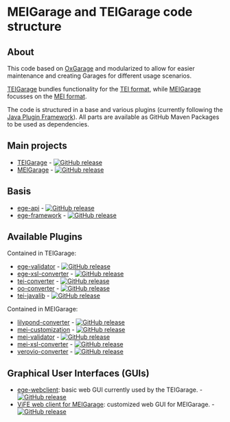 # MEIGarage and TEIGarage code structure

## About

This code based on [OxGarage](https://github.com/TEIC/oxgarage) and modularized to allow for easier maintenance and creating Garages for different usage scenarios.

[TEIGarage](https://github.com/TEIC/TEIGarage) bundles functionality for the [TEI format](https://tei-c.org/), while [MEIGarage](https://github.com/Edirom/MEIGarage) focusses on the [MEI format](https://music-encoding.org/).

The code is structured in a base and various plugins (currently following the [Java Plugin Framework](http://jpf.sourceforge.net/)). All parts are available as GitHub Maven Packages to be used as dependencies.

## Main projects

* [TEIGarage](https://github.com/TEIC/TEIGarage) - [![GitHub release](https://img.shields.io/github/v/release/TEIC/TEIGarage.svg)](https://github.com/TEIC/TEIGarage/releases)
* [MEIGarage](https://github.com/Edirom/MEIGarage) - [![GitHub release](https://img.shields.io/github/v/release/Edirom/MEIGarage.svg)](https://github.com/Edirom/MEIGarage/releases)

## Basis

* [ege-api](https://github.com/TEIC/ege-api) - [![GitHub release](https://img.shields.io/github/v/release/TEIC/ege-api.svg)](https://github.com/TEIC/ege-api/releases)
* [ege-framework](https://github.com/TEIC/ege-framework) - [![GitHub release](https://img.shields.io/github/v/release/TEIC/ege-framework.svg)](https://github.com/TEIC/ege-framework/releases)

## Available Plugins

Contained in TEIGarage:

* [ege-validator](https://github.com/TEIC/ege-validator) - [![GitHub release](https://img.shields.io/github/v/release/TEIC/ege-validator.svg)](https://github.com/TEIC/ege-validator/releases)
* [ege-xsl-converter](https://github.com/TEIC/ege-xsl-converter) - [![GitHub release](https://img.shields.io/github/v/release/TEIC/ege-xsl-converter.svg)](https://github.com/TEIC/ege-xsl-converter/releases)
* [tei-converter](https://github.com/TEIC/tei-converter) - [![GitHub release](https://img.shields.io/github/v/release/TEIC/tei-converter.svg)](https://github.com/TEIC/tei-converter/releases)
* [oo-converter](https://github.com/TEIC/oo-converter) - [![GitHub release](https://img.shields.io/github/v/release/TEIC/oo-converter.svg)](https://github.com/TEIC/oo-converter/releases)
* [tei-javalib](https://github.com/TEIC/tei-javalib) - [![GitHub release](https://img.shields.io/github/v/release/TEIC/tei-javalib.svg)](https://github.com/TEIC/tei-javalib/releases)

Contained in MEIGarage:

* [lilypond-converter](https://github.com/Edirom/lilypond-converter) - [![GitHub release](https://img.shields.io/github/v/release/Edirom/lilypond-converter.svg)](https://github.com/Edirom/lilypond-converter/releases)
* [mei-customization](https://github.com/Edirom/mei-customization) - [![GitHub release](https://img.shields.io/github/v/release/Edirom/mei-customization.svg)](https://github.com/Edirom/mei-customization/releases)
* [mei-validator](https://github.com/Edirom/mei-validator) - [![GitHub release](https://img.shields.io/github/v/release/Edirom/mei-validator.svg)](https://github.com/Edirom/mei-validator/releases)
* [mei-xsl-converter](https://github.com/Edirom/mei-xsl-converter) - [![GitHub release](https://img.shields.io/github/v/release/Edirom/mei-xsl-converter.svg)](https://github.com/Edirom/mei-xsl-converter/releases)
* [verovio-converter](https://github.com/Edirom/verovio-converter) - [![GitHub release](https://img.shields.io/github/v/release/Edirom/verovio-converter.svg)](https://github.com/Edirom/verovio-converter/releases)

## Graphical User Interfaces (GUIs)

* [ege-webclient](https://github.com/TEIC/ege-webclient): basic web GUI currently used by the TEIGarage.  - [![GitHub release](https://img.shields.io/github/v/release/TEIC/ege-webclient.svg)](https://github.com/TEIC/ege-webclient/releases)
* [ViFE web client for MEIGarage](https://github.com/Edirom/vife-meigarage-webclient): customized web GUI for MEIGarage.  - [![GitHub release](https://img.shields.io/github/v/release/Edirom/vife-meigarage-webclient.svg)](https://github.com/Edirom/vife-meigarage-webclient/releases)

